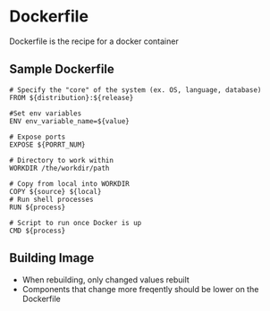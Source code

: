 # Dockerfile
Dockerfile is the recipe for a docker container 

## Sample Dockerfile
```
# Specify the "core" of the system (ex. OS, language, database)
FROM ${distribution}:${release}  

#Set env variables 
ENV env_variable_name=${value}

# Expose ports 
EXPOSE ${PORRT_NUM}

# Directory to work within 
WORKDIR /the/workdir/path

# Copy from local into WORKDIR
COPY ${source} ${local}
# Run shell processes
RUN ${process}

# Script to run once Docker is up 
CMD ${process}
```

## Building Image 
* When rebuilding, only changed values rebuilt 
* Components that change more freqently should be lower on the Dockerfile 
